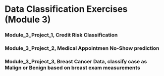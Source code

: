 # Data Classification Exercises (Module 3)

### Module_3_Project_1, Credit Risk Classification

### Module_3_Project_2, Medical Appointmen No-Show prediction

### Module_3_Project_3, Breast Cancer Data, classify case as Malign or Benign based on breast exam measurements
